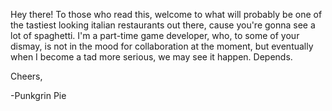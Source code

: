 Hey there!
To those who read this, welcome to what will probably be one of the tastiest looking italian restaurants out there, cause you're gonna see a lot of spaghetti.
I'm a part-time game developer, who, to some of your dismay, is not in the mood for collaboration at the moment, but eventually when I become a tad more serious, we may see it happen. Depends.

Cheers,

-Punkgrin Pie
